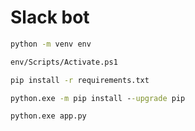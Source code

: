 # Slack bot

```cmd
python -m venv env
```

```cmd
env/Scripts/Activate.ps1
```

```cmd
pip install -r requirements.txt
```

```cmd
python.exe -m pip install --upgrade pip
```

```cmd
python.exe app.py
```

